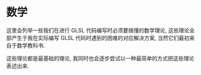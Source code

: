 # 数学

这里会列举一些我们在进行 GLSL 代码编写时必须要搞懂的数学理论, 这些理论全部产生于我在实际编写 GLSL 代码时遇到的困难的对应解决方案, 当然它们最初来自于数学教科书.

这些理论都是最基础的理论, 我同时也会逐步尝试以一种最简单的方式把这些理论表述出来.
